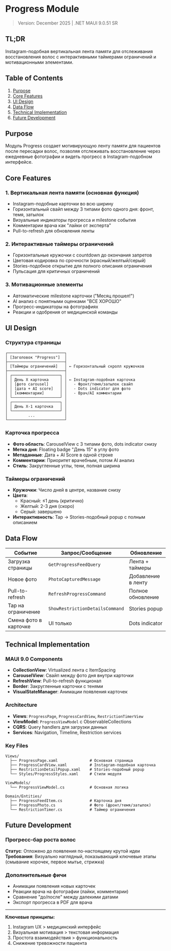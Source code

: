 # Progress Module

> Version: December 2025 | .NET MAUI 9.0.51 SR

## TL;DR
Instagram-подобная вертикальная лента памяти для отслеживания восстановления волос с интерактивными таймерами ограничений и мотивационными элементами.

## Table of Contents
1. [Purpose](#purpose)
2. [Core Features](#core-features)
3. [UI Design](#ui-design)
4. [Data Flow](#data-flow)
5. [Technical Implementation](#technical-implementation)
6. [Future Development](#future-development)

## Purpose
Модуль Progress создает мотивирующую ленту памяти для пациентов после пересадки волос, позволяя отслеживать восстановление через ежедневные фотографии и видеть прогресс в Instagram-подобном интерфейсе.

## Core Features

### 1. **Вертикальная лента памяти (основная функция)**
- Instagram-подобные карточки во всю ширину
- Горизонтальный свайп между 3 типами фото одного дня: фронт, темя, затылок
- Визуальные индикаторы прогресса и milestone события
- Комментарии врача как "лайки от эксперта"
- Pull-to-refresh для обновления ленты

### 2. **Интерактивные таймеры ограничений**
- Горизонтальные кружочки с countdown до окончания запретов
- Цветовая кодировка по срочности (красный/желтый/серый)
- Stories-подобное открытие для полного описания ограничения
- Пульсация для критичных ограничений

### 3. **Мотивационные элементы**
- Автоматические milestone карточки ("Месяц прошел!")
- AI анализ с понятными оценками "ВСЕ ХОРОШО"
- Прогресс-индикаторы на фотографиях
- Реакции и одобрения от медицинской команды

## UI Design

### Структура страницы
```
┌─────────────────────────┐
│ [Заголовок "Progress"]  │
├─────────────────────────┤
│ [Таймеры ограничений]   │ ← Горизонтальный скролл кружочков
├─────────────────────────┤
│ ┌─────────────────────┐ │
│ │ День X карточка     │ │ ← Instagram-подобная карточка
│ │ [фото carousel]     │ │   - Фронт/темя/затылок свайп
│ │ [дата + AI score]   │ │   - Dots indicator для фото
│ │ [комментарии]       │ │   - Врач/AI комментарии
│ └─────────────────────┘ │
│ ┌─────────────────────┐ │
│ │ День X-1 карточка   │ │
│ └─────────────────────┘ │
│         ...             │
└─────────────────────────┘
```

### Карточка прогресса
- **Фото область**: CarouselView с 3 типами фото, dots indicator снизу
- **Метка дня**: Floating badge "День 15" в углу фото
- **Метаданные**: Дата + AI Score в одной строке
- **Комментарии**: Приоритет врачебным, потом AI анализ
- **Стиль**: Закругленные углы, тени, полная ширина

### Таймеры ограничений
- **Кружочки**: Число дней в центре, название снизу
- **Цвета**: 
  - Красный: ≤1 день (критично)
  - Желтый: 2-3 дня (скоро)
  - Серый: завершено
- **Интерактивность**: Tap → Stories-подобный popup с полным описанием

## Data Flow

| Событие | Запрос/Сообщение | Обновление |
|---------|------------------|------------|
| Загрузка страницы | `GetProgressFeedQuery` | Лента + таймеры |
| Новое фото | `PhotoCapturedMessage` | Добавление в ленту |
| Pull-to-refresh | `RefreshProgressCommand` | Полное обновление |
| Tap на ограничение | `ShowRestrictionDetailsCommand` | Stories popup |
| Смена фото в карточке | UI только | Dots indicator |

## Technical Implementation

### MAUI 9.0 Components
- **CollectionView**: Virtualized лента с ItemSpacing
- **CarouselView**: Свайп между фото дня внутри карточки
- **RefreshView**: Pull-to-refresh функционал
- **Border**: Закругленные карточки с тенями
- **VisualStateManager**: Анимации появления карточек

### Architecture
- **Views**: `ProgressPage`, `ProgressCardView`, `RestrictionTimerView`
- **ViewModel**: `ProgressViewModel` с ObservableCollections
- **CQRS**: Query handlers для загрузки данных
- **Services**: Navigation, Timeline, Restriction services

### Key Files
```
Views/
  ├── ProgressPage.xaml              # Основная страница
  ├── ProgressCardView.xaml          # Instagram-подобная карточка
  ├── RestrictionDetailPopup.xaml    # Stories-подобный popup
  └── Styles/ProgressStyles.xaml     # Стили модуля

ViewModels/
  └── ProgressViewModel.cs           # Основная логика

Domain/Entities/
  ├── ProgressFeedItem.cs            # Карточка дня
  ├── ProgressPhoto.cs               # Фото (фронт/темя/затылок)
  └── RestrictionTimer.cs            # Таймер ограничения
```

## Future Development

### Прогресс-бар роста волос
**Статус**: Отложено до появления по-настоящему крутой идеи
**Требования**: Визуально наглядный, показывающий ключевые этапы (смывание корочек, первое мытье, стрижка)

### Дополнительные фичи
- Анимации появления новых карточек
- Реакции врача на фотографии (лайки, комментарии)
- Сравнение "до/после" между далекими датами
- Экспорт прогресса в PDF для врача

---

**Ключевые принципы:**
1. Instagram UX > медицинский интерфейс
2. Визуальная мотивация > текстовая информация  
3. Простота взаимодействия > функциональность
4. Снижение тревожности пациента
